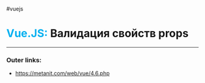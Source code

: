 #vuejs
# <font color="#00b0f0">Vue.JS:</font> Валидация свойств props
---
### Outer links:
- https://metanit.com/web/vue/4.6.php